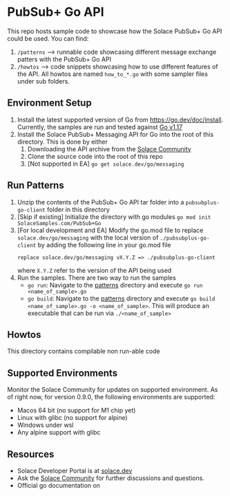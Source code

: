 # PubSub+ Go API

This repo hosts sample code to showcase how the Solace PubSub+ Go API could be used. You can find:

1. `/patterns` --> runnable code showcasing different message exchange patters with the PubSub+ Go API
1. `/howtos` --> code snippets showcasing how to use different features of the API. All howtos are named `how_to_*.go` with some sampler files under sub folders.

## Environment Setup

1. Install the latest supported version of Go from https://go.dev/doc/install. Currently, the samples are run and tested against [Go v1.17](https://go.dev/dl/)
1. Install the Solace PubSub+ Messaging API for Go into the root of this directory. This is done by either
    1. Downloading the API archive from the [Solace Community](https://solace.community/group/4-solace-early-access-golang-api)
    1. Clone the source code into the root of this repo
    1. [Not supported in EA] `go get solace.dev/go/messaging`

## Run Patterns
1. Unzip the contents of the PubSub+ Go API tar folder into a `pubsubplus-go-client` folder in this directory
1. [Skip if existing] Initialize the directory with go modules `go mod init SolaceSamples.com/PubSub+Go`
1. [For local development and EA] Modify the go.mod file to replace `solace.dev/go/messaging` with the local version of `./pubsubplus-go-client` by adding the following line in your go.mod file   
    ```
    replace solace.dev/go/messaging vX.Y.Z => ./pubsubplus-go-client
    ```
    where `X.Y.Z` refer to the version of the API being used
1. Run the samples. There are two way to run the samples
    - `go run`: Navigate to the [patterns](./patterns) directory and execute `go run <name_of_sample>.go`
    - `go build`: Navigate to the [patterns](./patterns) directory and execute `go build <name_of_sample>.go -o <name_of_sample>`. This will produce an executable that can be run via `./<name_of_sample>`

## Howtos

This directory contains compilable non run-able code

## Supported Environments
Monitor the Solace Community for updates on supported environment. As of right now, for version 0.9.0, the following environments are supported:

- Macos 64 bit (no support for M1 chip yet)
- Linux with glibc (no support for alpine)
- Windows under wsl
- Any alpine support with glibc


## Resources

- Solace Developer Portal is at [solace.dev](https://solace.dev)
- Ask the [Solace Community](https://solace.community) for further discussions and questions.
- Official go documentation on
